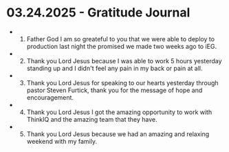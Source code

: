 # 03.24.2025 - Gratitude Journal

- 1. Father God I am so greateful to you that we were able to deploy to production last night the promised we made two weeks ago to iEG.
- 2. Thank you Lord Jesus because I was able to work 5 hours yesterday standing up and I didn't feel any pain in my back or pain at all.
- 3. Thank you Lord Jesus for speaking to our hearts yesterday through pastor Steven Furtick, thank you for the message of hope and encouragement.
- 4. Thank you Lord Jesus I got the amazing opportunity to work with ThinkIQ and the amazing team that they have.
- 5. Thank you Lord Jesus because we had an amazing and relaxing weekend with my family.
